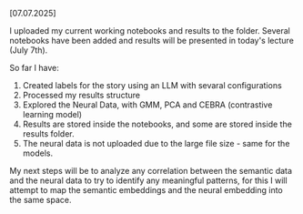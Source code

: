 [07.07.2025]

I uploaded my current working notebooks and results to the folder. 
Several notebooks have been added and results will be presented in today's lecture (July 7th).

So far I have:
  1. Created labels for the story using an LLM with sevaral  configurations
  2. Processed my results structure
  3. Explored the Neural Data, with GMM, PCA and CEBRA (contrastive learning model)
  4. Results are stored inside the notebooks, and some are stored inside the results folder.
  5. The neural data is not uploaded due to the large file size - same for the models.

My next steps will be to analyze any correlation between the semantic data and the neural data to try to identify any meaningful patterns, for this I will attempt to map the semantic embeddings and the neural embedding into the same space.

